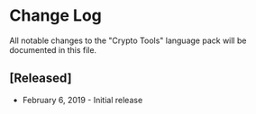 # Change Log
All notable changes to the "Crypto Tools" language pack will be documented in this file.

## [Released]

- February 6, 2019 - Initial release